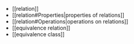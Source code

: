 
- [[relation]]
- [[relation#Properties|properties of relations]]
- [[relation#Operations|operations on relations]]
- [[equivalence relation]]
- [[equivalence class]]
